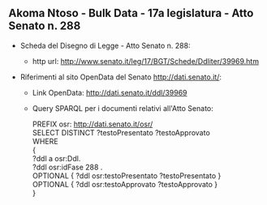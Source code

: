 ## Akoma Ntoso - Bulk Data - 17a legislatura - Atto Senato n. 288 ##

* Scheda del Disegno di Legge - Atto Senato n. 288:
	* http url: http://www.senato.it/leg/17/BGT/Schede/Ddliter/39969.htm

* Riferimenti al sito OpenData del Senato http://dati.senato.it/:
	* Link OpenData: http://dati.senato.it/ddl/39969
	* Query SPARQL per i documenti relativi all'Atto Senato:

        PREFIX osr: <http://dati.senato.it/osr/>  
		SELECT DISTINCT ?testoPresentato ?testoApprovato  
		WHERE  
		{  
		    ?ddl a osr:Ddl.  
		    ?ddl osr:idFase 288 .  
		    OPTIONAL { ?ddl osr:testoPresentato ?testoPresentato }  
		    OPTIONAL { ?ddl osr:testoApprovato ?testoApprovato }  
		}
		